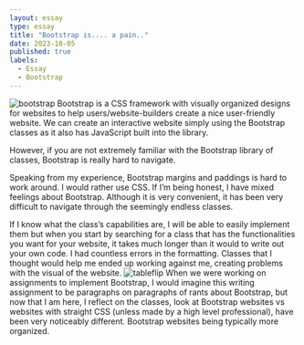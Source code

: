 ```yaml
---
layout: essay
type: essay
title: "Bootstrap is.... a pain.."
date: 2023-10-05
published: true
labels:
  - Essay
  - Bootstrap
---
```


<img src="https://www.google.com/url?sa=i&url=https%3A%2F%2Fdesignmodo.com%2Fresources%2Fbootstrap%2F&psig=AOvVaw1yJuncmxgE8yjM8b7uuLZ4&ust=1696668007523000&source=images&cd=vfe&opi=89978449&ved=0CA4QjRxqFwoTCLDI04WD4YEDFQAAAAAdAAAAABAD" alt="bootstrap">
Bootstrap is a CSS framework with visually organized designs for websites to help users/website-builders create a nice user-friendly website. We can create an interactive website simply using the Bootstrap classes as it also has JavaScript built into the library.

However, if you are not extremely familiar with the Bootstrap library of classes, Bootstrap is really hard to navigate.

Speaking from my experience, Bootstrap margins and paddings is hard to work around. I would rather use CSS. If I’m being honest, I have mixed feelings about Bootstrap. Although it is very convenient, it has been very difficult to navigate through the seemingly endless classes.

If I know what the class’s capabilities are, I will be able to easily implement them but when you start by searching for a class that has the functionalities you want for your website, it takes much longer than it would to write out your own code. 
I had countless errors in the formatting. Classes that I thought would help me ended up working against me, creating problems with the visual of the website. 
<img src="https://www.google.com/url?sa=i&url=https%3A%2F%2Ftex.stackexchange.com%2Fquestions%2F306177%2Fhow-to-produce-the-table-flip-emoticon&psig=AOvVaw3Bs8XVgAIf08QRbl4fCBov&ust=1696668107916000&source=images&cd=vfe&opi=89978449&ved=0CA4QjRxqFwoTCMjPvrSD4YEDFQAAAAAdAAAAABAD" alt="tableflip">
When we were working on assignments to implement Bootstrap, I would imagine this writing assignment to be paragraphs on paragraphs of rants about Bootstrap, but now that I am here, I reflect on the classes, look at Bootstrap websites vs websites with straight CSS (unless made by a high level professional), have been very noticeably different. Bootstrap websites being typically more organized.